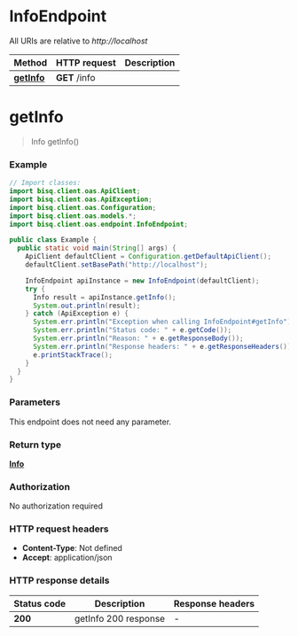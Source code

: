 # InfoEndpoint

All URIs are relative to *http://localhost*

| Method | HTTP request | Description |
|------------- | ------------- | -------------|
| [**getInfo**](InfoEndpoint.md#getInfo) | **GET** /info |  |


<a id="getInfo"></a>
# **getInfo**
> Info getInfo()



### Example
```java
// Import classes:
import bisq.client.oas.ApiClient;
import bisq.client.oas.ApiException;
import bisq.client.oas.Configuration;
import bisq.client.oas.models.*;
import bisq.client.oas.endpoint.InfoEndpoint;

public class Example {
  public static void main(String[] args) {
    ApiClient defaultClient = Configuration.getDefaultApiClient();
    defaultClient.setBasePath("http://localhost");

    InfoEndpoint apiInstance = new InfoEndpoint(defaultClient);
    try {
      Info result = apiInstance.getInfo();
      System.out.println(result);
    } catch (ApiException e) {
      System.err.println("Exception when calling InfoEndpoint#getInfo");
      System.err.println("Status code: " + e.getCode());
      System.err.println("Reason: " + e.getResponseBody());
      System.err.println("Response headers: " + e.getResponseHeaders());
      e.printStackTrace();
    }
  }
}
```

### Parameters
This endpoint does not need any parameter.

### Return type

[**Info**](Info.md)

### Authorization

No authorization required

### HTTP request headers

 - **Content-Type**: Not defined
 - **Accept**: application/json

### HTTP response details
| Status code | Description | Response headers |
|-------------|-------------|------------------|
| **200** | getInfo 200 response |  -  |

